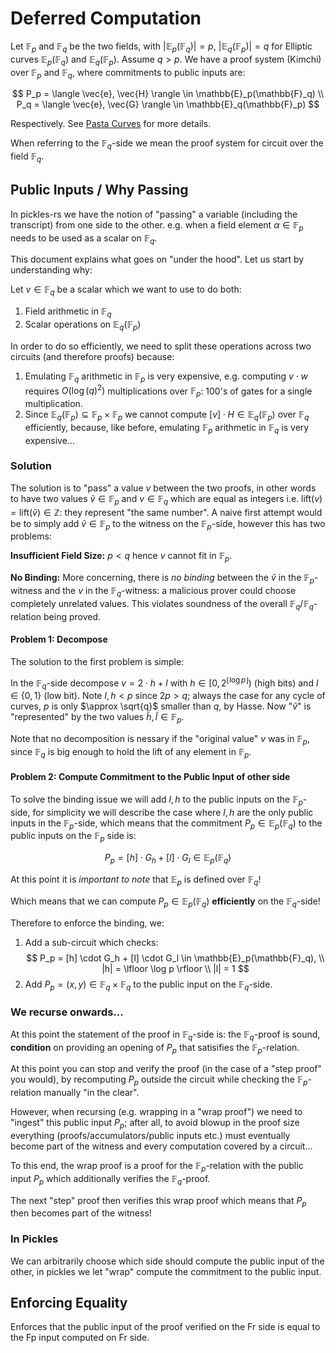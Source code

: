# Deferred Computation

Let $\mathbb{F}_p$ and $\mathbb{F}_q$ be the two fields, with $|\mathbb{E}_p(\mathbb{F}_q)| = p$, $|\mathbb{E}_q(\mathbb{F}_p)| = q$ for Elliptic curves $\mathbb{E}_p(\mathbb{F}_q)$ and $\mathbb{E}_q(\mathbb{F}_p)$. Assume $q > p$.  We have a proof system (Kimchi) over $\mathbb{F}_p$ and $\mathbb{F}_q$, where commitments to public inputs are:

$$
P_p = \langle \vec{e}, \vec{H} \rangle \in \mathbb{E}_p(\mathbb{F}_q) \\
P_q = \langle \vec{e}, \vec{G} \rangle \in \mathbb{E}_q(\mathbb{F}_p)
$$

Respectively. See [Pasta Curves](../specs/pasta.html) for more details.

When referring to the $\mathbb{F}_q$-side we mean the proof system for circuit over the field $\mathbb{F}_q$.

## Public Inputs / Why Passing

In pickles-rs we have the notion of "passing" a variable (including the transcript) from one side to the other. e.g. when a field element $\alpha \in \mathbb{F}_p$ needs to be used as a scalar on $\mathbb{F}_q$.

This document explains what goes on "under the hood". Let us start by understanding why:

Let $v \in \mathbb{F}_q$ be a scalar which we want to use to do both:

1. Field arithmetic in $\mathbb{F}_q$
2. Scalar operations on $\mathbb{E}_q(\mathbb{F}_p)$

In order to do so efficiently, we need to split these operations across two circuits (and therefore proofs) because:

1. Emulating $\mathbb{F}_q$ arithmetic in $\mathbb{F}_p$ is very expensive, e.g. computing $v \cdot w$ requires $O(\log(q)^2)$ multiplications over $\mathbb{F}_p$: 100's of gates for a single multiplication.
2. Since $\mathbb{E}_q(\mathbb{F}_p) \subseteq \mathbb{F}_p \times \mathbb{F}_p$ we cannot compute $[v] \cdot H \in \mathbb{E}_q(\mathbb{F}_p)$ over $\mathbb{F}_q$ efficiently, because, like before, emulating $\mathbb{F}_p$ arithmetic in $\mathbb{F}_q$ is very expensive...

### Solution

The solution is to "pass" a value $v$ between the two proofs, in other words to have two values $\tilde{v} \in \mathbb{F}_p$ and $v \in \mathbb{F}_q$ which are equal as integers i.e. $\text{lift}(v) = \text{lift}(\tilde{v}) \in \mathbb{Z}$: they represent "the same number". A naive first attempt would be to simply add $\tilde{v} \in \mathbb{F}_p$ to the witness on the $\mathbb{F}_p$-side, however this has two problems:

**Insufficient Field Size:** $p < q$ hence $v$ cannot fit in $\mathbb{F}_p$.

**No Binding:** More concerning, there is *no binding* between the $\tilde{v}$ in the $\mathbb{F}_p$-witness and the $v$ in the $\mathbb{F}_q$-witness: a malicious prover could choose completely unrelated values. This violates soundness of the overall $\mathbb{F}_q/\mathbb{F}_q$-relation being proved.

#### Problem 1: Decompose

The solution to the first problem is simple:

In the $\mathbb{F}_q$-side decompose $v = 2 \cdot h + l$ with $h \in [0, 2^{\lfloor \log p \rfloor})$ (high bits) and $l \in \{ 0, 1 \}$ (low bit). Note $l, h < p$ since $2 p > q$; always the case for any cycle of curves, $p$ is only $\approx \sqrt{q}$ smaller than $q$, by Hasse. Now "$\tilde{v}$" is "represented" by the two values $\tilde{h}, \tilde{l} \in \mathbb{F}_p$.

Note that no decomposition is nessary if the "original value" $v$ was in $\mathbb{F}_p$, since $\mathbb{F}_q$ is big enough to hold the lift of any element in $\mathbb{F}_p$.

#### Problem 2: Compute Commitment to the Public Input of other side

To solve the binding issue we will add $l, h$ to the public inputs on the $\mathbb{F}_p$-side, for simplicity we will describe the case where $l, h$ are the only public inputs in the $\mathbb{F}_p$-side, which means that the commitment $P_p \in \mathbb{E}_p(\mathbb{F}_q)$ to the public inputs on the $\mathbb{F}_p$ side is:

$$
P_p = [h] \cdot G_h + [l] \cdot G_l \in \mathbb{E}_p(\mathbb{F}_q)
$$

At this point it is *important to note* that $\mathbb{E}_p$ is defined over $\mathbb{F}_q$!

Which means that we can compute $P_p \in \mathbb{E}_p(\mathbb{F}_q)$ **efficiently** on the $\mathbb{F}_q$-side!

Therefore to enforce the binding, we:

1. Add a sub-circuit which checks:
$$
P_p = [h] \cdot G_h + [l] \cdot G_l \in \mathbb{E}_p(\mathbb{F}_q), \\
|h| = \lfloor \log p \rfloor \\
|l| = 1
$$
2. Add $P_p = (x, y) \in \mathbb{F}_q \times \mathbb{F}_q$ to the public input on the $\mathbb{F}_q$-side.

### We recurse onwards...

At this point the statement of the proof in $\mathbb{F}_q$-side is: the $\mathbb{F}_q$-proof is sound, __condition__ on providing an opening of $P_p$ that satisifies the $\mathbb{F}_p$-relation.

At this point you can stop and verify the proof (in the case of a "step proof" you would), by recomputing $P_p$ outside the circuit while checking the $\mathbb{F}_p$-relation manually "in the clear".

However, when recursing (e.g. wrapping in a "wrap proof") we need to "ingest" this public input $P_p$; after all, to avoid blowup in the proof size everything (proofs/accumulators/public inputs etc.) must eventually become part of the witness and every computation covered by a circuit...

To this end, the wrap proof is a proof for the $\mathbb{F}_p$-relation with the public input $P_p$ which additionally verifies the $\mathbb{F}_q$-proof.

The next "step" proof then verifies this wrap proof which means that $P_p$ then becomes part of the witness!

### In Pickles

We can arbitrarily choose which side should compute the public input of the other, in pickles we let "wrap" compute the commitment to the public input.

## Enforcing Equality

Enforces that the public input of the proof verified on the Fr side is equal to the Fp input computed on Fr side.
